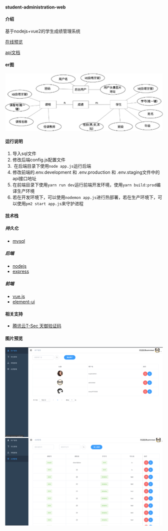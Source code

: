 #### student-administration-web

#### 介绍
基于nodejs+vue2的学生成绩管理系统

[在线预览](http://admins.wwywwy.top/)

[api文档](https://docs.apipost.cn/preview/83589b6c06410557/ac98ad07a20b77d3)

#### er图
![输入图片说明](pic/er.jpg)

#### 运行说明

1. 导入sql文件
2. 修改后端config.js配置文件
3.  在后端目录下使用`node app.js`运行后端
4. 修改前端的.env.development 和 .env.production 和 .env.staging文件中的api接口地址
5. 在前端目录下使用`yarn run dev`运行前端开发环境，使用`yarn build:prod`编译生产环境
6. 若在开发环境下，可以使用`nodemon app.js`进行热部署，若在生产环境下，可以使用`pm2 start app.js`来守护进程
#### 技术栈

##### 持久化

- [mysql](https://dev.mysql.com/)

##### 后端

- [nodejs](https://nodejs.org/en/)
- [express](https://www.expressjs.com.cn/)

##### 前端

- [vue.js](https://cn.vuejs.org/)
- [element-ui](http://element-cn.eleme.io/)

#### 相关支持

- [腾讯云T-Sec 天御验证码](https://cloud.tencent.com/product/captcha)

#### 图片预览
![输入图片说明](pic/1.png)
![输入图片说明](pic/2.png)
